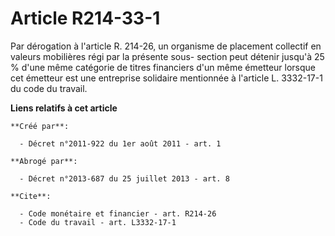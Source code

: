 # Article R214-33-1

Par dérogation à l'article R. 214-26, un organisme de placement collectif en valeurs mobilières régi par la présente sous-
section peut détenir jusqu'à 25 % d'une même catégorie de titres financiers d'un même émetteur lorsque cet émetteur est une
entreprise solidaire mentionnée à l'article L. 3332-17-1 du code du travail.

**Liens relatifs à cet article**

	**Créé par**:

	  - Décret n°2011-922 du 1er août 2011 - art. 1

	**Abrogé par**:

	  - Décret n°2013-687 du 25 juillet 2013 - art. 8

	**Cite**:

	  - Code monétaire et financier - art. R214-26
	  - Code du travail - art. L3332-17-1
